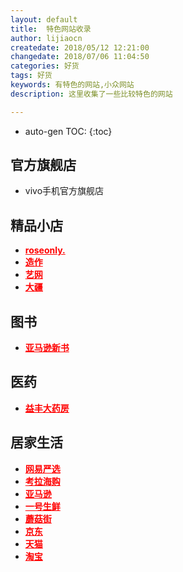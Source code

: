 ```yaml
---
layout: default
title:  特色网站收录
author: lijiaocn
createdate: 2018/05/12 12:21:00
changedate: 2018/07/06 11:04:50
categories: 好货
tags: 好货
keywords: 有特色的网站,小众网站
description: 这里收集了一些比较特色的网站

---
```


* auto-gen TOC:
{:toc}

<h2>官方旗舰店</h2>
<ul>
<li><a href="https://s.click.taobao.com/t?e=m%3D2%26s%3DDjrBveWbImYcQipKwQzePDAVflQIoZepK7Vc7tFgwiFRAdhuF14FMU8YCzk6XsBk8sviUM61dt3b6m8RPJaT9jpnKcWWAMs1Xga9diXO5NYGp2fMraklkP4vew88RODOcSpj5qSCmbA%3D"></a>vivo手机官方旗舰店</li>
</ul>

<h2>精品小店</h2>
<ul>
<li><a href="https://c.duomai.com/track.php?k=ibj9WYppWas1DZpVXZmMDMxITPklWYmAjMzUjMy0DZp9VZ0l2cmYiJuNmLt92YukHbu9WZz9mcuc3d3ZkMlYkMlE0MlAHd0hWP0Z" target="_blank" style="font-weight:bold;color:red">roseonly.</a></li>
<li><a href="https://c.duomai.com/track.php?k=lAHd0hWP0Zibj9WYppWas1DZpVXZmQDOzMTPklWYmAjMzUjMy0DZp9VZ0l2cmYiJpFWbvVHZfB3ckR0Ml02byZmeGNTJGJTJt92Yu8Wd69WY6ZkMlYkMlE0M" target="_blank" style="font-weight:bold;color:red">造作</a></li>
<li><a href="https://c.duomai.com/track.php?k=m0DZpVXZmITO5MTPklWYmAjMzUjMy0DZp9VZ0l2cm02bj5CdyF2d55yd3dnRyUiRyUSQzUycwRHdo1Dd" target="_blank" style="font-weight:bold;color:red">艺网</a></li>
<li><a href="http://click.dji.com/AIxnZwK6V7mHitF4Mik?pm=custom" target="_blank" style="font-weight:bold;color:red">大疆</a></li>
</ul>

<h2>图书</h2>
<ul>
<li><a href="https://www.amazon.cn/b/ref=as_li_ss_tl?_encoding=UTF8&camp=536&creative=3132&linkCode=ur2&node=1876031071&pf_rd_i=658390051&pf_rd_m=A1AJ19PSB66TGU&pf_rd_p=a431cac5-8539-4556-a045-beb1449d6a4e&pf_rd_p=a431cac5-8539-4556-a045-beb1449d6a4e&pf_rd_r=1KHS63SH79SRZV0S0BY2&pf_rd_r=1KHS63SH79SRZV0S0BY2&pf_rd_s=merchandised-search-leftnav&pf_rd_t=101&tag=znrio-23" target="_blank" style="font-weight:bold;color:red">亚马逊新书</a></li>
</ul>

<h2>医药</h2>
<ul>
<li><a href="https://p.gouwuke.com/0Rdyy" target="_blank" style="font-weight:bold;color:red">益丰大药房</a></li>
</ul>

<h2>居家生活</h2>
<ul>
<li><a href="https://c.duomai.com/track.php?k=WYppWas1DZpVXZmcDOwMTPklWYmAjMzUjMy0DZp9VZ0l2cmYiRyUSbvNmLzYTMuU3b5ZkMlYkMlE0MlAHd0hWP0Zibj9" target="_blank" style="font-weight:bold;color:red">网易严选</a></li>
<li><a href="https://c.duomai.com/track.php?k=j9WYppWas1DZpVXZmczM3ETPklWYmAjMzUjMy0DZp9VZ0l2cmYiJGJTJt92YuEGbvF2auc3d3ZkMlYkMlE0MlAHd0hWP0Zib" target="_blank" style="font-weight:bold;color:red">考拉海购</a></li>
<li><a href="https://www.amazon.cn?tag=znrio-23" target="_blank" style="font-weight:bold;color:red">亚马逊</a></li>
<li><a href="https://c.duomai.com/track.php?k=2YvFWaqlGb9QWa1VmJ4UTPklWYmIDO0QjMy0DZp9VZ0l2cmYiJGJTJt92YuQGa55yd3dnRyUiRyUSQzUycwRHdo1Ddm4" target="_blank" style="font-weight:bold;color:red">一号生鲜</a></li>
<li><a href="https://c.duomai.com/track.php?k=uN2bhlmapxWPklWdlZSMyYTPklWYmAjMzUjMy0DZp9VZ0l2cmYiRyUSbvNmLllma1d2bt5yd3dnRyUiRyUSQzUCc0RHa9QnJ" target="_blank" style="font-weight:bold;color:red">蘑菇街</a></li>
<li><a href="https://c.duomai.com/track.php?site_id=224482&lid=4193&aid=61&euid=lijiaocn&t=http%3A%2F%2Fwww.360buy.com%2F" target="_blank" style="font-weight:bold;color:red">京东</a></li>
<li><a href="https://www.tmall.com/" isconvert="1" target="_blank" style="font-weight:bold;color:red">天猫</a></li>
<li><a href="https://www.taobao.com/" isconvert="1" target="_blank" style="font-weight:bold;color:red">淘宝</a></li>
</ul>

